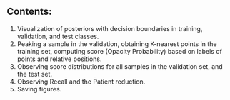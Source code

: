 ## Contents:
1. Visualization of posteriors with decision boundaries in training, validation, and test classes.
2. Peaking a sample in the validation, obtaining K-nearest points in the training set, computing score (Opacity Probability) based on labels of points and relative positions.
3. Observing score distributions for all samples in the validation set, and the test set.
4. Observing Recall and the Patient reduction.
5. Saving figures.

